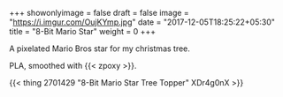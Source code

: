 +++
showonlyimage = false
draft = false
image = "https://i.imgur.com/OujKYmp.jpg"
date = "2017-12-05T18:25:22+05:30"
title = "8-Bit Mario Star"
weight = 0
+++

A pixelated Mario Bros star for my christmas tree.
<!--more-->

PLA, smoothed with {{< zpoxy >}}.

{{< thing 2701429 "8-Bit Mario Star Tree Topper" XDr4g0nX >}}
